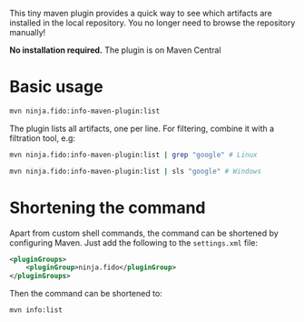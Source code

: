 This tiny maven plugin provides a quick way to see which artifacts are installed in the local repository. You no longer need to browse the repository manually!

**No installation required.** The plugin is on Maven Central

# Basic usage
```bash
mvn ninja.fido:info-maven-plugin:list
```

The plugin lists all artifacts, one per line. For filtering, combine it with a filtration tool, e.g:
```bash
mvn ninja.fido:info-maven-plugin:list | grep "google" # Linux

mvn ninja.fido:info-maven-plugin:list | sls "google" # Windows
``` 

# Shortening the command
Apart from custom shell commands, the command can be shortened by configuring Maven. Just add the following to the `settings.xml` file:
```XML
<pluginGroups>
    <pluginGroup>ninja.fido</pluginGroup>
</pluginGroups>
```
Then the command can be shortened to:
```bash
mvn info:list
```